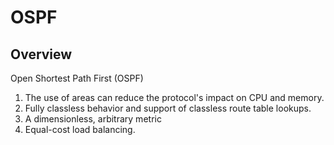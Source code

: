 # OSPF
## Overview
Open Shortest Path First (OSPF)
1) The use of areas can reduce the protocol's impact on CPU and memory.
2) Fully classless behavior and support of classless route table lookups.
3) A dimensionless, arbitrary metric
4) Equal-cost load balancing.

## 



##




##
